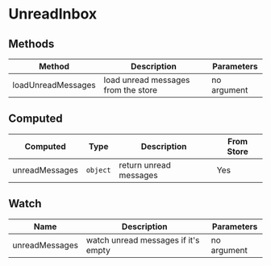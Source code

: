 # UnreadInbox

## Methods

<!-- @vuese:UnreadInbox:methods:start -->
|Method|Description|Parameters|
|---|---|---|
|loadUnreadMessages|load unread messages from the store|no argument|

<!-- @vuese:UnreadInbox:methods:end -->


## Computed

<!-- @vuese:UnreadInbox:computed:start -->
|Computed|Type|Description|From Store|
|---|---|---|---|
|unreadMessages|`object`|return unread messages|Yes|

<!-- @vuese:UnreadInbox:computed:end -->


## Watch

<!-- @vuese:UnreadInbox:watch:start -->
|Name|Description|Parameters|
|---|---|---|
|unreadMessages|watch unread messages if it's empty|no argument|

<!-- @vuese:UnreadInbox:watch:end -->


